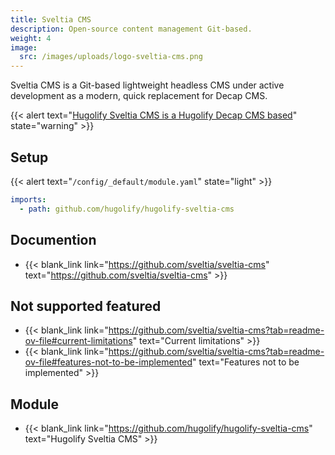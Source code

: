 ```yaml
---
title: Sveltia CMS
description: Open-source content management Git-based.
weight: 4
image:
  src: /images/uploads/logo-sveltia-cms.png
---
```


Sveltia CMS is a Git-based lightweight headless CMS under active development as a modern, quick replacement for Decap CMS. 


{{< alert text="[Hugolify Sveltia CMS is a Hugolify Decap CMS based](../decap-cms)" state="warning" >}}

## Setup

{{< alert text="`/config/_default/module.yaml`" state="light" >}}

```yml
imports:
  - path: github.com/hugolify/hugolify-sveltia-cms
```

## Documention

- {{< blank_link link="https://github.com/sveltia/sveltia-cms" text="https://github.com/sveltia/sveltia-cms" >}}


## Not supported featured

- {{< blank_link link="https://github.com/sveltia/sveltia-cms?tab=readme-ov-file#current-limitations" text="Current limitations" >}}
- {{< blank_link link="https://github.com/sveltia/sveltia-cms?tab=readme-ov-file#features-not-to-be-implemented" text="Features not to be implemented" >}}

## Module
- {{< blank_link link="https://github.com/hugolify/hugolify-sveltia-cms" text="Hugolify Sveltia CMS" >}}